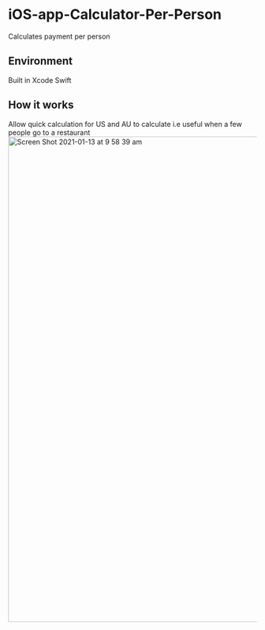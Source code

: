 # iOS-app-Calculator-Per-Person
Calculates payment per person 

## Environment
Built in Xcode Swift

## How it works
Allow quick calculation for US and AU to calculate i.e useful when a few people go to a restaurant
<img width="985" alt="Screen Shot 2021-01-13 at 9 58 39 am" src="https://user-images.githubusercontent.com/75147537/104384758-1b7baa00-5586-11eb-87eb-babcdab29a7b.png">
